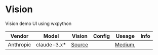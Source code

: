 # Vision
Vision demo UI using wxpython

| Vendor   | Model   | Vision | Config | Useage|Info | 
|------------|------------|------------|------------|------------|------------|
| Anthropic | claude-3.x* | [Source](https://github.com/myaichat/wxchat/blob/claude_vision/claude_vision.py)| []()| [Medium](https://medium.com/p/1e0f89300754), []()|[]()|

